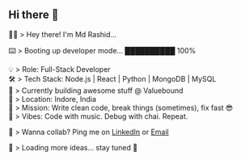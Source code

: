 ## Hi there 👋

<!--
**rashidrehan12/rashidrehan12** is a ✨ _special_ ✨ repository because its `README.md` (this file) appears on your GitHub profile.

Here are some ideas to get you started:

- 🔭 I’m currently working on ...
- 🌱 I’m currently learning ...
- 👯 I’m looking to collaborate on ...
- 🤔 I’m looking for help with ...
- 💬 Ask me about ...
- 📫 How to reach me: ...
- 😄 Pronouns: ...
- ⚡ Fun fact: ...
-->
👨‍💻 > Hey there! I'm Md Rashid...

⌨️ > Booting up developer mode... ██████████ 100%

💡 > Role: Full-Stack Developer  
🛠️ > Tech Stack: Node.js | React | Python | MongoDB | MySQL  
🚀 > Currently building awesome stuff @ Valuebound  
📍 > Location: Indore, India  
🎯 > Mission: Write clean code, break things (sometimes), fix fast 😎  
🎵 > Vibes: Code with music. Debug with chai. Repeat.

🤝 > Wanna collab? Ping me on [LinkedIn](https://www.linkedin.com/in/md-rashid-b19496216/) or [Email](mailto:rashidrehan122000@gmail.com)

💬 > Loading more ideas... stay tuned 👾
